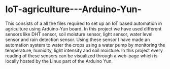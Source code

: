 # IoT-agriculture---Arduino-Yun-
This consists of a all the files required to set up an IoT based automation in agriculture using Arduino-Yun board. In this project we have used different sensors like DHT sensor, soil moisture sensor, light sensor, water level sensor and rain detection sensor. Using these sensor I have made an automation system to water the crops using a water pump by monitoring the temperature, humidity, light intensity and soil moisture. In this project every reading of these sensors can be visualized through a web-page which is locally hosted by the Linux part of the Arduino Yun.
